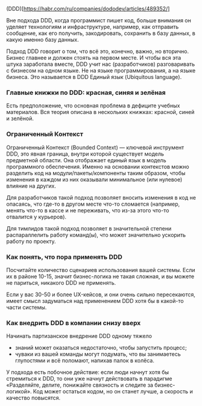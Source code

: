 (DDD)[https://habr.com/ru/companies/dododev/articles/489352/]

Вне подхода DDD, когда программист пишет код, больше внимания он уделяет технологиям и инфраструктуре, например, как отправить сообщение, как его получить, закодировать, сохранить в базу данных, в какую именно базу данных.

Подход DDD говорит о том, что всё это, конечно, важно, но вторично. Бизнес главнее и должен стоять на первом месте. И чтобы вся эта штука заработала вместе, DDD учит нас (разработчиков) разговаривать с бизнесом на одном языке. Не на языке программирования, а на языке бизнеса. Это называется в DDD Единый язык (Ubiquitous language).

### Главные книжки по DDD: красная, синяя и зелёная
Есть предположение, что основная проблема в дефиците учебных материалов. Вся теория описана в нескольких книжках: красной, синей и зелёной.

### Ограниченный Контекст
Ограниченный Контекст (Bounded Context) — ключевой инструмент DDD, это явная граница, внутри которой существует модель предметной области. Она отображает единый язык в модель программного обеспечения. Именно на основании контекстов можно разделить код на модули/пакеты/компоненты таким образом, чтобы изменения в каждом из них оказывали минимальное (или нулевое) влияние на других.

Для разработчиков такой подход позволяет вносить изменения в код не опасаясь, что где-то в другом месте что-то сломается (например, менять что-то в кассе и не переживать, что из-за этого что-то отвалится у курьеров).

Для тимлидов такой подход позволяет в значительной степени распараллелить работу команд(ы), что может значительно ускорить работу по проекту.

### Как понять, что пора применять DDD
Посчитайте количество сценариев использования вашей системы. Если их в районе 10-15, значит бизнес-логика не такая сложная, и вы можете не париться, никакого DDD не применять.

Если у вас 30-50 и более UX-кейсов, и они очень сильно пересекаются, имеет смысл задуматься над применением DDD хотя бы в какой-то части системы.

### Как внедрить DDD в компании снизу вверх
Начинать партизанское внедрение DDD одному тяжело
- знаний может оказаться недостаточно, чтобы запустить процесс;
- чуваки из вашей команды могут подумать, что вы занимаетесь глупостями и всё поломают, напихав палок в колёса.

У подхода есть побочное действие: если люди начнут хотя бы стремиться к DDD, то они уже начнут действовать в парадигме «Разделяйте, делите, понижайте связность и следите за бизнес-логикой». Код может остаться кодом, но он станет лучше, а скорость и качество повысятся.